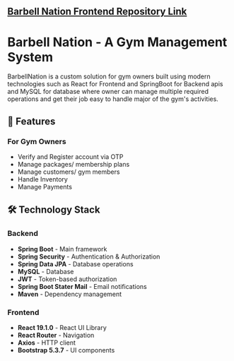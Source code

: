 ## [Barbell Nation Frontend Repository Link](https://github.com/wevak/barbell-nation-frontend)

# Barbell Nation - A Gym Management System

BarbellNation is a custom solution for gym owners built using modern technologies such as React for Frontend and SpringBoot for Backend apis and MySQL for database where owner can manage multiple required operations and get their job easy to handle major of the gym's activities.

## 🚀 Features

### For Gym Owners
- Verify and Register account via OTP
- Manage packages/ membership plans
- Manage customers/ gym members
- Handle Inventory
- Manage Payments

## 🛠️ Technology Stack

### Backend
- **Spring Boot** - Main framework
- **Spring Security** - Authentication & Authorization
- **Spring Data JPA** - Database operations
- **MySQL** - Database
- **JWT** - Token-based authorization
- **Spring Boot Stater Mail** - Email notifications
- **Maven** - Dependency management

### Frontend
- **React 19.1.0** - React UI Library
- **React Router** - Navigation
- **Axios** - HTTP client
- **Bootstrap 5.3.7** - UI components

